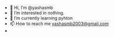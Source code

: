 - 👋 Hi, I’m @yashasmb
- 👀 I’m interested in nothing. 
- 🌱 I’m currently learning pyhton
- 📫 How to reach me yashasmb2003@gmail.com  
-

<!---
yashasmb/yashasmb is a ✨ special ✨ repository because its `README.md` (this file) appears on your GitHub profile.
You can click the Preview link to take a look at your changes.
--->
